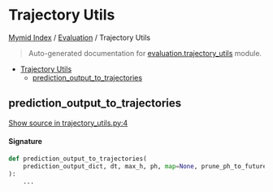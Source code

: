 # Trajectory Utils

[Mymid Index](../README.md#mymid-index) /
[Evaluation](./index.md#evaluation) /
Trajectory Utils

> Auto-generated documentation for [evaluation.trajectory_utils](https://github.com/enricobu96/myMID/blob/main/evaluation/trajectory_utils.py) module.

- [Trajectory Utils](#trajectory-utils)
  - [prediction_output_to_trajectories](#prediction_output_to_trajectories)

## prediction_output_to_trajectories

[Show source in trajectory_utils.py:4](https://github.com/enricobu96/myMID/blob/main/evaluation/trajectory_utils.py#L4)

#### Signature

```python
def prediction_output_to_trajectories(
    prediction_output_dict, dt, max_h, ph, map=None, prune_ph_to_future=False
):
    ...
```


